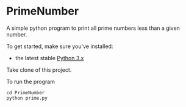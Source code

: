 # PrimeNumber
A simple python program to print all prime numbers less than a given number.

To get started,  make sure you've installed:

- the latest stable [Python 3.x](https://www.python.org/downloads/)

Take clone of this project.

To run the program

```shell
cd PrimeNumber
python prime.py
```